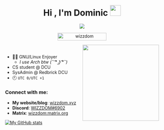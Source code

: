<h1 align="center">Hi , I'm Dominic <img src="https://media.giphy.com/media/hvRJCLFzcasrR4ia7z/giphy.gif" width="35"></h1>

<p align="center">
  <a href="https://git.io/typing-svg"><img src="https://readme-typing-svg.demolab.com/?lines=Student;Developer;Systems+Administrator;Technician;Software+Engineer&font=Fira%20Code&center=true&width=380&height=50"/></a>
</p>

<p align="center"> 
	<img src="https://komarev.com/ghpvc/?username=wizzdom&label=Profile%20views&color=0047AB&style=plastic?" alt="wizzdom" height=25px, width=160px/> 

</p>



<picture> <img align="right" src="https://github.com/7oSkaaa/7oSkaaa/blob/main/Images/about_me.gif?raw=true" width = 250px></picture>

<br>

- 🐃🐧 GNU/Linux Enjoyer 
  - *I use Arch btw (˵ ͡° ͜ʖ ͡°˵)*
- CS student @ DCU
- SysAdmin @ Redbrick DCU
- 🕘 `UTC 0/UTC +1`

### Connect with me:

- **My website/blog**: [wizzdom.xyz][website]  
- **Discord**: [WIZZDOM#6902][discord]
- **Matrix**: [wizzdom:matrix.org][matrix]

[![My GitHub stats](https://github-readme-stats.vercel.app/api?username=wizzdom&show_icons=true&theme=dark&hide_border=true&hide=prs,contribs&count_private=true)](https://github.com/wizzdom)


[website]: https://wizzdom.xyz
[twitter]: https://twitter.com/Wizzdom03
[linkedin]: https://www.linkedin.com/in/dominic-connor-16096b194/
[discord]: https://discord.com/users/277551134154162177
[matrix]: https://matrix.to/#/@wizzdom:matrix.org
[gitlab]: https://gitlab.com/wizzdom
